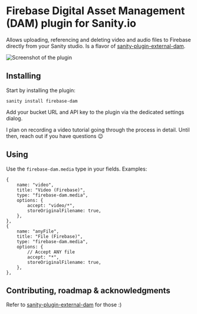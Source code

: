 # Firebase Digital Asset Management (DAM) plugin for Sanity.io

Allows uploading, referencing and deleting video and audio files to Firebase directly from your Sanity studio. Is a flavor of [sanity-plugin-external-dam](https://github.com/hdoro/sanity-plugin-external-dam).

![Screenshot of the plugin](https://raw.githubusercontent.com/hdoro/sanity-plugin-external-dam/main/screenshots.png)

## Installing

Start by installing the plugin:

`sanity install firebase-dam`

Add your bucket URL and API key to the plugin via the dedicated settings dialog.

I plan on recording a video tutorial going through the process in detail. Until then, reach out if you have questions 😉

## Using

Use the `firebase-dam.media` type in your fields. Examples:

```
{
    name: "video",
    title: "Video (Firebase)",
    type: "firebase-dam.media",
    options: {
        accept: "video/*",
        storeOriginalFilename: true,
    },
},
{
    name: "anyFile",
    title: "File (Firebase)",
    type: "firebase-dam.media",
    options: {
        // Accept ANY file
        accept: "*",
        storeOriginalFilename: true,
    },
},
```

## Contributing, roadmap & acknowledgments

Refer to [sanity-plugin-external-dam](https://github.com/hdoro/sanity-plugin-external-dam) for those :)
